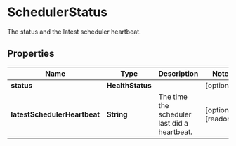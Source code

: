 

# SchedulerStatus

The status and the latest scheduler heartbeat.

## Properties

| Name | Type | Description | Notes |
|------------ | ------------- | ------------- | -------------|
|**status** | **HealthStatus** |  |  [optional] |
|**latestSchedulerHeartbeat** | **String** | The time the scheduler last did a heartbeat. |  [optional] [readonly] |



